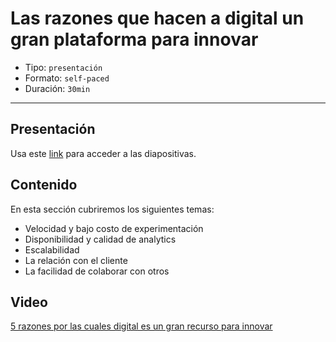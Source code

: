 # Las razones que hacen a digital un gran plataforma para innovar

* Tipo: `presentación`
* Formato: `self-paced`
* Duración: `30min`

***

## Presentación
Usa este [link](https://drive.google.com/open?id=1vqkZSDSdUw4GdCuMRxH1tFiQq-EyQU8SYug0h4gRcHA) para acceder a las diapositivas.

## Contenido
En esta sección cubriremos los siguientes temas:

* Velocidad y bajo costo de experimentación
* Disponibilidad y calidad de analytics
* Escalabilidad
* La relación con el cliente
* La facilidad de colaborar con otros

## Video
[5 razones por las cuales digital es un gran recurso para innovar](https://www.useloom.com/share/6b35e6e2402c46299f21550fc8c8ce13)
